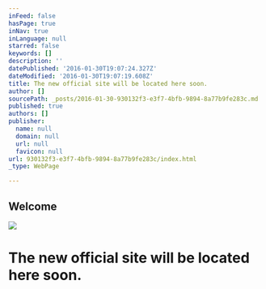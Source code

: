 ```yaml
---
inFeed: false
hasPage: true
inNav: true
inLanguage: null
starred: false
keywords: []
description: ''
datePublished: '2016-01-30T19:07:24.327Z'
dateModified: '2016-01-30T19:07:19.608Z'
title: The new official site will be located here soon.
author: []
sourcePath: _posts/2016-01-30-930132f3-e3f7-4bfb-9894-8a77b9fe283c.md
published: true
authors: []
publisher:
  name: null
  domain: null
  url: null
  favicon: null
url: 930132f3-e3f7-4bfb-9894-8a77b9fe283c/index.html
_type: WebPage

---
```

## Welcome
![](https://s3-us-west-2.amazonaws.com/the-grid-img/p/be3ff27182dc43c71021aec0702270fa6d30cfa2.jpg)

# The new official site will be located here soon.